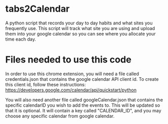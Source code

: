 # tabs2Calendar
A python script that records your day to day habits and what sites you frequently use. This script will track what site you are using and upload them into your google calendar so you can see where you allocate your time each day.

# Files needed to use this code
In order to use this chrome extension, you will need a file called credentials.json that contains the google calendar API client id. 
To create this client id, follow these instructions: https://developers.google.com/calendar/api/quickstart/python

You will also need another file called googleCalendar.json that contains the specific calendarID you wish to add the events to. This will be updated so that it is optional. It will contain a key called "CALENDAR_ID", and you may choose any specific calendar from google calendar.
